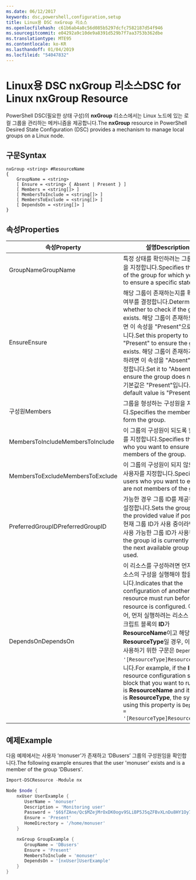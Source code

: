 ```yaml
---
ms.date: 06/12/2017
keywords: dsc,powershell,configuration,setup
title: Linux용 DSC nxGroup 리소스
ms.openlocfilehash: c61b6ab4a8c56d085b5297dcfc7582187d54f946
ms.sourcegitcommit: e04292a9c10de9a8391d529b7f7aa3753b362dbe
ms.translationtype: MTE95
ms.contentlocale: ko-KR
ms.lasthandoff: 01/04/2019
ms.locfileid: "54047832"
---
```

# <a name="dsc-for-linux-nxgroup-resource"></a><span data-ttu-id="de06f-103">Linux용 DSC nxGroup 리소스</span><span class="sxs-lookup"><span data-stu-id="de06f-103">DSC for Linux nxGroup Resource</span></span>

<span data-ttu-id="de06f-104">PowerShell DSC(필요한 상태 구성)의 **nxGroup** 리소스에서는 Linux 노드에 있는 로컬 그룹을 관리하는 메커니즘을 제공합니다.</span><span class="sxs-lookup"><span data-stu-id="de06f-104">The **nxGroup** resource in PowerShell Desired State Configuration (DSC) provides a mechanism to manage local groups on a Linux node.</span></span>

## <a name="syntax"></a><span data-ttu-id="de06f-105">구문</span><span class="sxs-lookup"><span data-stu-id="de06f-105">Syntax</span></span>

```
nxGroup <string> #ResourceName
{
    GroupName = <string>
    [ Ensure = <string> { Absent | Present } ]
    [ Members = <string[]> ]
    [ MembersToInclude = <string[]> ]
    [ MembersToExclude = <string[]> ]
    [ DependsOn = <string[]> ]
}
```

## <a name="properties"></a><span data-ttu-id="de06f-106">속성</span><span class="sxs-lookup"><span data-stu-id="de06f-106">Properties</span></span>

|  <span data-ttu-id="de06f-107">속성</span><span class="sxs-lookup"><span data-stu-id="de06f-107">Property</span></span> |  <span data-ttu-id="de06f-108">설명</span><span class="sxs-lookup"><span data-stu-id="de06f-108">Description</span></span> |
|---|---|
| <span data-ttu-id="de06f-109">GroupName</span><span class="sxs-lookup"><span data-stu-id="de06f-109">GroupName</span></span>| <span data-ttu-id="de06f-110">특정 상태를 확인하려는 그룹의 이름을 지정합니다.</span><span class="sxs-lookup"><span data-stu-id="de06f-110">Specifies the name of the group for which you want to ensure a specific state.</span></span>|
| <span data-ttu-id="de06f-111">Ensure</span><span class="sxs-lookup"><span data-stu-id="de06f-111">Ensure</span></span>| <span data-ttu-id="de06f-112">해당 그룹이 존재하는지를 확인할지 여부를 결정합니다.</span><span class="sxs-lookup"><span data-stu-id="de06f-112">Determines whether to check if the group exists.</span></span> <span data-ttu-id="de06f-113">해당 그룹이 존재하도록 하려면 이 속성을 "Present"으로 설정합니다.</span><span class="sxs-lookup"><span data-stu-id="de06f-113">Set this property to "Present" to ensure the group exists.</span></span> <span data-ttu-id="de06f-114">해당 그룹이 존재하지 않도록 하려면 이 속성을 "Absent"으로 설정합니다.</span><span class="sxs-lookup"><span data-stu-id="de06f-114">Set it to "Absent" to ensure the group does not exist.</span></span> <span data-ttu-id="de06f-115">기본값은 "Present"입니다.</span><span class="sxs-lookup"><span data-stu-id="de06f-115">The default value is "Present".</span></span>|
| <span data-ttu-id="de06f-116">구성원</span><span class="sxs-lookup"><span data-stu-id="de06f-116">Members</span></span>| <span data-ttu-id="de06f-117">그룹을 형성하는 구성원을 지정합니다.</span><span class="sxs-lookup"><span data-stu-id="de06f-117">Specifies the members that form the group.</span></span>|
| <span data-ttu-id="de06f-118">MembersToInclude</span><span class="sxs-lookup"><span data-stu-id="de06f-118">MembersToInclude</span></span>| <span data-ttu-id="de06f-119">이 그룹의 구성원이 되도록 할 사용자를 지정합니다.</span><span class="sxs-lookup"><span data-stu-id="de06f-119">Specifies the users who you want to ensure are members of the group.</span></span>|
| <span data-ttu-id="de06f-120">MembersToExclude</span><span class="sxs-lookup"><span data-stu-id="de06f-120">MembersToExclude</span></span>| <span data-ttu-id="de06f-121">이 그룹의 구성원이 되지 않도록 할 사용자를 지정합니다.</span><span class="sxs-lookup"><span data-stu-id="de06f-121">Specifies the users who you want to ensure are not members of the group.</span></span>|
| <span data-ttu-id="de06f-122">PreferredGroupID</span><span class="sxs-lookup"><span data-stu-id="de06f-122">PreferredGroupID</span></span>| <span data-ttu-id="de06f-123">가능한 경우 그룹 ID를 제공된 값으로 설정합니다.</span><span class="sxs-lookup"><span data-stu-id="de06f-123">Sets the group id to the provided value if possible.</span></span> <span data-ttu-id="de06f-124">현재 그룹 ID가 사용 중이라면 다음의 사용 가능한 그룹 ID가 사용됩니다.</span><span class="sxs-lookup"><span data-stu-id="de06f-124">If the group id is currently in use, the next available group id is used.</span></span>|
| <span data-ttu-id="de06f-125">DependsOn</span><span class="sxs-lookup"><span data-stu-id="de06f-125">DependsOn</span></span> | <span data-ttu-id="de06f-126">이 리소스를 구성하려면 먼저 다른 리소스의 구성을 실행해야 함을 나타냅니다.</span><span class="sxs-lookup"><span data-stu-id="de06f-126">Indicates that the configuration of another resource must run before this resource is configured.</span></span> <span data-ttu-id="de06f-127">예를 들어, 먼저 실행하려는 리소스 구성 스크립트 블록의 **ID**가 **ResourceName**이고 해당 형식이 **ResourceType**일 경우, 이 속성을 사용하기 위한 구문은 `DependsOn = '[ResourceType]ResourceName'`입니다.</span><span class="sxs-lookup"><span data-stu-id="de06f-127">For example, if the **ID** of the resource configuration script block that you want to run first is **ResourceName** and its type is **ResourceType**, the syntax for using this property is `DependsOn = '[ResourceType]ResourceName'`.</span></span>|

## <a name="example"></a><span data-ttu-id="de06f-128">예제</span><span class="sxs-lookup"><span data-stu-id="de06f-128">Example</span></span>

<span data-ttu-id="de06f-129">다음 예제에서는 사용자 ‘monuser’가 존재하고 ‘DBusers’ 그룹의 구성원임을 확인합니다.</span><span class="sxs-lookup"><span data-stu-id="de06f-129">The following example ensures that the user 'monuser' exists and is a member of the group 'DBusers'.</span></span>

```powershell
Import-DSCResource -Module nx

Node $node {
    nxUser UserExample {
       UserName = 'monuser'
       Description = 'Monitoring user'
       Password = '$6$fZAne/Qc$MZejMrOxDK0ogv9SLiBP5J5qZFBvXLnDu8HY1Oy7ycX.Y3C7mGPUfeQy3A82ev3zIabhDQnj2ayeuGn02CqE/0'
       Ensure = 'Present'
       HomeDirectory = '/home/monuser'
    }

    nxGroup GroupExample {
       GroupName = 'DBusers'
       Ensure = 'Present'
       MembersToInclude = 'monuser'
       DependsOn = '[nxUser]UserExample'
    }
}
```